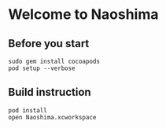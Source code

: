 #  Welcome to Naoshima
## Before you start
    sudo gem install cocoapods
    pod setup --verbose

## Build instruction
    pod install
    open Naoshima.xcworkspace

